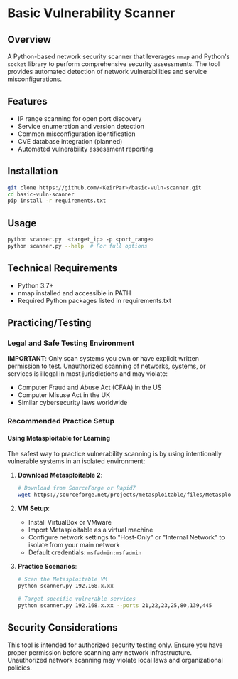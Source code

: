 # Basic Vulnerability Scanner

## Overview
A Python-based network security scanner that leverages `nmap` and Python's `socket` library to perform comprehensive security assessments. The tool provides automated detection of network vulnerabilities and service misconfigurations.

## Features
- IP range scanning for open port discovery
- Service enumeration and version detection
- Common misconfiguration identification
- CVE database integration (planned)
- Automated vulnerability assessment reporting

## Installation
```bash
git clone https://github.com/<KeirPar>/basic-vuln-scanner.git
cd basic-vuln-scanner
pip install -r requirements.txt
```

## Usage
```bash
python scanner.py  <target_ip> -p <port_range>
python scanner.py --help  # For full options
```

## Technical Requirements
- Python 3.7+
- nmap installed and accessible in PATH
- Required Python packages listed in requirements.txt

## Practicing/Testing

### Legal and Safe Testing Environment
**IMPORTANT**: Only scan systems you own or have explicit written permission to test. Unauthorized scanning of networks, systems, or services is illegal in most jurisdictions and may violate:
- Computer Fraud and Abuse Act (CFAA) in the US
- Computer Misuse Act in the UK  
- Similar cybersecurity laws worldwide

### Recommended Practice Setup

#### Using Metasploitable for Learning
The safest way to practice vulnerability scanning is by using intentionally vulnerable systems in an isolated environment:

1. **Download Metasploitable 2**:
   ```bash
   # Download from SourceForge or Rapid7
   wget https://sourceforge.net/projects/metasploitable/files/Metasploitable2/metasploitable-linux-2.0.0.zip
   ```

2. **VM Setup**:
   - Install VirtualBox or VMware
   - Import Metasploitable as a virtual machine
   - Configure network settings to "Host-Only" or "Internal Network" to isolate from your main network
   - Default credentials: `msfadmin:msfadmin`

3. **Practice Scenarios**:
   ```bash
   # Scan the Metasploitable VM
   python scanner.py 192.168.x.xx
   
   # Target specific vulnerable services
   python scanner.py 192.168.x.xx --ports 21,22,23,25,80,139,445
   ```



## Security Considerations
This tool is intended for authorized security testing only. Ensure you have proper permission before scanning any network infrastructure. Unauthorized network scanning may violate local laws and organizational policies.
